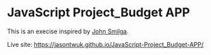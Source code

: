 # JavaScript Project_Budget APP
This is an execise inspired by <a href="https://github.com/john-smilga/js-budget-setup">John Smilga</a>.

Live site: https://jasontwuk.github.io/JavaScript-Project_Budget-APP/

